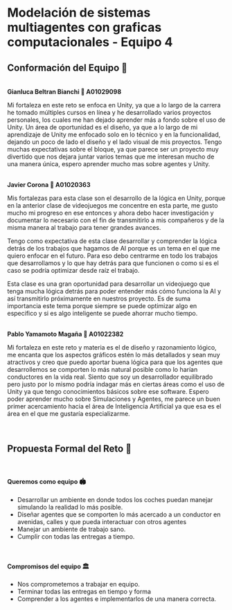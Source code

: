 <h1><b>Modelación de sistemas multiagentes con graficas computacionales - Equipo 4</h1></b>


<h2><b>Conformación del Equipo 🚀</h2></b>

<br>
<b>Gianluca Beltran Bianchi 👾 A01029098</b>

Mi fortaleza en este reto se enfoca en Unity, ya que a lo largo de la carrera he tomado múltiples cursos en línea y he desarrollado varios proyectos personales, los cuales me han dejado aprender más a fondo sobre el uso de Unity. Un área de oportunidad es el diseño, ya que a lo largo de mi aprendizaje de Unity me enfocado solo en lo técnico y en la funcionalidad, dejando un poco de lado el diseño y el lado visual de mis proyectos. Tengo muchas expectativas sobre el bloque, ya que parece ser un proyecto muy divertido que nos dejara juntar varios temas que me interesan mucho de una manera única, espero aprender mucho mas sobre agentes y Unity. 

<br>
<b>Javier Corona 👾 A01020363</b>

Mis fortalezas para esta clase son el desarrollo de la lógica en Unity, porque en la anterior clase de videojuegos me concentre en esta parte, me gusto mucho mi progreso en ese entonces y ahora debo hacer investigación y documentar lo necesario con el fin de transmitirlo a mis compañeros y de la misma manera al trabajo para tener grandes avances. 

Tengo como expectativa de esta clase desarrollar y comprender la lógica detrás de los trabajos que hagamos de AI porque es un tema en el que me quiero enfocar en el futuro. Para eso debo centrarme en todo los trabajos que desarrollamos y lo que hay detrás para que funcionen o como si es el caso se podría optimizar desde raíz el trabajo. 

Esta clase es una gran oportunidad para desarrollar un videojuego que tenga mucha lógica detrás para poder entender más cómo funciona la AI y así transmitirlo próximamente en nuestros proyecto. Es de suma importancia este tema porque siempre se puede optimizar algo en especifico y si es algo inteligente se puede ahorrar mucho tiempo. 

<br>
<b>Pablo Yamamoto Magaña 👾 A01022382 </b>

Mi fortaleza en este reto y materia es el de diseño y razonamiento lógico, me encanta que los aspectos gráficos estén lo más detallados y sean muy atractivos y creo que puedo aportar buena lógica para que los agentes que desarrollemos se comporten lo más natural posible como lo harían conductores en la vida real. Siento que soy un desarrollador equilibrado pero justo por lo mismo podría indagar más en ciertas áreas como el uso de Unity ya que tengo conocimientos básicos sobre ese software. Espero poder aprender mucho sobre Simulaciones y Agentes, me parece un buen primer acercamiento hacia el área de Inteligencia Artificial ya que esa es el área en el que me gustaría especializarme. 

<br>

<b><h2>Propuesta Formal del Reto 📝 </h2></b>
<br>
<h4><b>Queremos como equipo 🏟 </b></h4>
<ul>
<li>Desarrollar un ambiente en donde todos los coches puedan manejar simulando la realidad lo más posible.</li>
<li>Diseñar agentes que se comporten lo más acercado a un conductor en avenidas, calles y que pueda interactuar con otros agentes</li>
<li>Manejar un ambiente de trabajo sano. </li>
<li>Cumplir con todas las entregas a tiempo. </li>
</ul>
<br>

<b><h4>Compromisos del equipo 🏛 </b></h4>
<ul>
<li>Nos comprometemos a trabajar en equipo.</li>
<li>Terminar todas las entregas en tiempo y forma </li>
<li>Comprender a los agentes e implementarlos de una manera correcta. </li>
</ul>